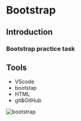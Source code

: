 # Bootstrap

## Introduction
 ### Bootstrap practice task
## Tools
- VScode
- bootstap 
- HTML
- git&GitHub


![bootstrap](https://user-images.githubusercontent.com/126170946/223850917-0d572720-d842-4e4e-bd14-700943bad12f.JPG)
